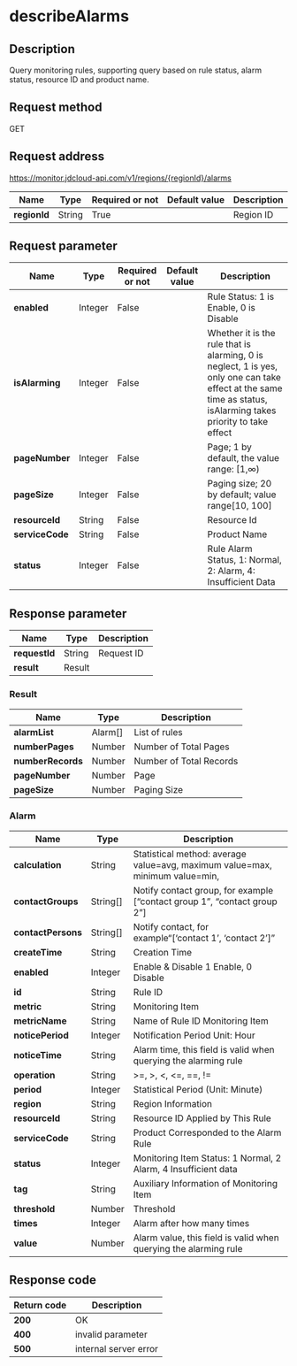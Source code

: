 # describeAlarms


## Description
Query monitoring rules, supporting query based on rule status, alarm status, resource ID and product name.

## Request method
GET

## Request address
https://monitor.jdcloud-api.com/v1/regions/{regionId}/alarms

|Name|Type|Required or not|Default value|Description|
|---|---|---|---|---|
|**regionId**|String|True| |Region ID|

## Request parameter
|Name|Type|Required or not|Default value|Description|
|---|---|---|---|---|
|**enabled**|Integer|False| |Rule Status: 1 is Enable, 0 is Disable|
|**isAlarming**|Integer|False| |Whether it is the rule that is alarming, 0 is neglect, 1 is yes, only one can take effect at the same time as status, isAlarming takes priority to take effect|
|**pageNumber**|Integer|False| |Page; 1 by default, the value range: [1,∞)|
|**pageSize**|Integer|False| |Paging size; 20 by default; value range[10, 100]|
|**resourceId**|String|False| |Resource Id|
|**serviceCode**|String|False| |Product Name|
|**status**|Integer|False| |Rule Alarm Status, 1: Normal, 2: Alarm, 4: Insufficient Data|


## Response parameter
|Name|Type|Description|
|---|---|---|
|**requestId**|String|Request ID|
|**result**|Result| |


### Result
|Name|Type|Description|
|---|---|---|
|**alarmList**|Alarm[]|List of rules|
|**numberPages**|Number|Number of Total Pages|
|**numberRecords**|Number|Number of Total Records|
|**pageNumber**|Number|Page|
|**pageSize**|Number|Paging Size|
### Alarm
|Name|Type|Description|
|---|---|---|
|**calculation**|String|Statistical method: average value=avg, maximum value=max, minimum value=min,|
|**contactGroups**|String[]|Notify contact group, for example [“contact group 1”, “contact group 2”]|
|**contactPersons**|String[]|Notify contact, for example“[‘contact 1’, ‘contact 2’]”|
|**createTime**|String|Creation Time|
|**enabled**|Integer|Enable & Disable 1 Enable, 0 Disable|
|**id**|String|Rule ID|
|**metric**|String|Monitoring Item|
|**metricName**|String|Name of Rule ID Monitoring Item|
|**noticePeriod**|Integer|Notification Period Unit: Hour|
|**noticeTime**|String|Alarm time, this field is valid when querying the alarming rule|
|**operation**|String|>=, >, <, <=, ==, !=|
|**period**|Integer|Statistical Period (Unit: Minute)|
|**region**|String|Region Information|
|**resourceId**|String|Resource ID Applied by This Rule|
|**serviceCode**|String|Product Corresponded to the Alarm Rule|
|**status**|Integer|Monitoring Item Status: 1 Normal, 2 Alarm, 4 Insufficient data|
|**tag**|String|Auxiliary Information of Monitoring Item|
|**threshold**|Number|Threshold|
|**times**|Integer|Alarm after how many times|
|**value**|Number|Alarm value, this field is valid when querying the alarming rule|

## Response code
|Return code|Description|
|---|---|
|**200**|OK|
|**400**|invalid parameter|
|**500**|internal server error|
